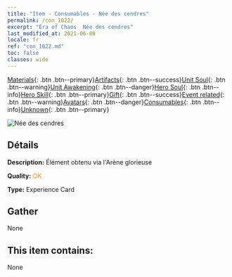 ```yaml
---
title: "Item - Consumables - Née des cendres"
permalink: /con_1022/
excerpt: "Era of Chaos  Née des cendres"
last_modified_at: 2021-06-08
locale: fr
ref: "con_1022.md"
toc: false
classes: wide
---
```

 [Materials](/ItemsFR/){: .btn .btn--primary}[Artifacts](/ItemsFR/Artifacts/){: .btn .btn--success}[Unit Soul](/ItemsFR/UnitSoul/){: .btn .btn--warning}[Unit Awakening](/ItemsFR/UnitAwakening/){: .btn .btn--danger}[Hero Soul](/ItemsFR/HeroSoul/){: .btn .btn--info}[Hero Skill](/ItemsFR/HeroSkill/){: .btn .btn--primary}[Gift](/ItemsFR/Gift/){: .btn .btn--success}[Event related](/ItemsFR/Events/){: .btn .btn--warning}[Avatars](/ItemsFR/Avatars/){: .btn .btn--danger}[Consumables](/ItemsFR/Consumables/){: .btn .btn--info}[Unknown](/ItemsFR/Unknown/){: .btn .btn--primary}

 ![Née des cendres](/images/a/avatarFrame_76.png)

## Détails
 **Description:** Élément obtenu via l'Arène glorieuse

 **Quality:** <span style="color: #FF8C00">OK</span>

 **Type:** Experience Card

## Gather

  None

## This item contains:

  None

